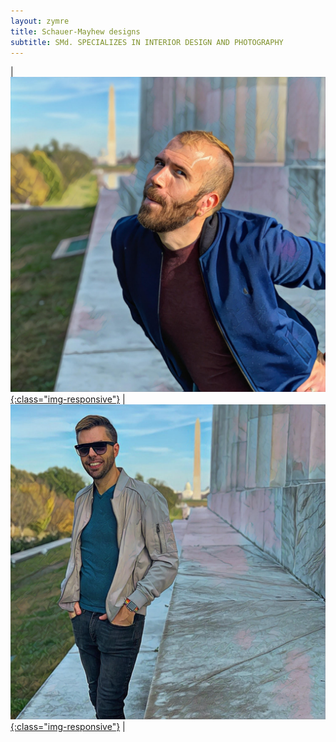 ```yaml
---
layout: zymre
title: Schauer-Mayhew designs
subtitle: SMd. SPECIALIZES IN INTERIOR DESIGN AND PHOTOGRAPHY
---
```


| [<img src="/media/smd_adam.jpg" onmouseover="this.src='/media/smd_adam_hover.jpg'" onmouseout="this.src='/media/smd_adam.jpg'" />{:class="img-responsive"}](interior) | [<img src="/media/smd_bry.jpg" onmouseover="this.src='/media/smd_bry_hover.jpg'" onmouseout="this.src='/media/smd_bry.jpg'" />{:class="img-responsive"}](photo) |
